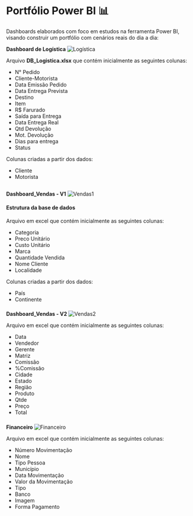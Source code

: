 # Portfólio Power BI 📊

Dashboards elaborados com foco em estudos na ferramenta Power BI, visando construir um portfólio com cenários reais do dia a dia:

**Dashboard de Logística**
![Logística](https://user-images.githubusercontent.com/118026995/208015443-c3bc36ac-0b51-46d0-9cc2-463e38fe309b.png)


Arquivo **DB_Logistica.xlsx** que contém inicialmente as seguintes colunas:
- N° Pedido
- Cliente-Motorista
- Data Emissão Pedido
- Data Entrega Prevista
- Destino
- Item
- R$ Farurado
- Saída para Entrega
- Data Entrega Real
- Qtd Devolução
- Mot. Devolução
- Dias para entrega
- Status

Colunas criadas a partir dos dados:
- Cliente
- Motorista



##


**Dashboard_Vendas - V1**
![Vendas1](https://user-images.githubusercontent.com/118026995/208016108-1343e77b-e9ac-46c7-ac6f-600798c431dd.png)

#### Estrutura da base de dados

Arquivo em excel que contém inicialmente as seguintes colunas:
- Categoria
- Preco Unitário
- Custo Unitário
- Marca
- Quantidade Vendida
- Nome Cliente
- Localidade

Colunas criadas a partir dos dados:
- País
- Continente

###


**Dashboard_Vendas - V2**
![Vendas2](https://user-images.githubusercontent.com/118026995/208017049-6f2d8ac8-6cdc-403e-8ed9-485a3828e3f3.png)

Arquivo em excel que contém inicialmente as seguintes colunas:
- Data
- Vendedor
- Gerente 
- Matriz
- Comissão
- %Comissão
- Cidade
- Estado 
- Região 
- Produto 
- Qtde 
- Preço 
- Total

###

**Financeiro**
![Financeiro](https://user-images.githubusercontent.com/118026995/208016523-c1f93271-b10d-4234-92f8-f6b3586875f4.png)

Arquivo em excel que contém inicialmente as seguintes colunas:
- Número Movimentação
- Nome
- Tipo Pessoa
- Município
- Data Movimentação
- Valor da Movimentação
- Tipo
- Banco
- Imagem
- Forma Pagamento




